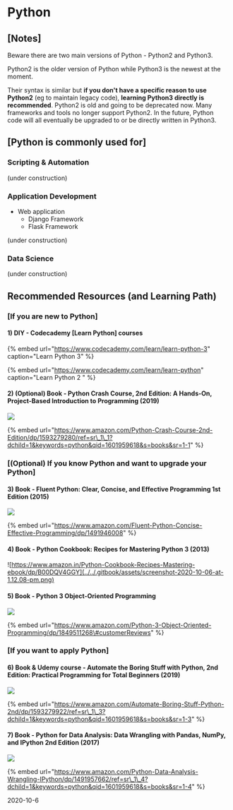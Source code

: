 # Python

## \[Notes\]

Beware there are two main versions of Python - Python2 and Python3. 

Python2 is the older version of Python while Python3 is the newest at the moment. 

Their syntax is similar but **if you don't have a specific reason to use Python2** \(eg to maintain legacy code\), **learning Python3 directly is recommended**. Python2 is old and going to be deprecated now. Many frameworks and tools no longer support Python2. In the future, Python code will all eventually be upgraded to or be directly written in Python3.

## \[Python is commonly used for\]

### Scripting & Automation

\(under construction\)

### Application Development

* Web application 
  * Django Framework
  * Flask Framework

\(under construction\)

### Data Science

\(under construction\)

## Recommended Resources \(and Learning Path\)

### \[If you are new to Python\]

#### 1\) DIY - Codecademy \[Learn Python\] courses

{% embed url="https://www.codecademy.com/learn/learn-python-3" caption="Learn Python 3" %}

{% embed url="https://www.codecademy.com/learn/learn-python" caption="Learn Python 2 " %}

#### 2\) \(Optional\) Book - Python Crash Course, 2nd Edition: A Hands-On, Project-Based Introduction to Programming \(2019\)

![](../../.gitbook/assets/screenshot-2020-10-06-at-12.57.50-pm.png)

{% embed url="https://www.amazon.com/Python-Crash-Course-2nd-Edition/dp/1593279280/ref=sr\_1\_1?dchild=1&keywords=python&qid=1601959618&s=books&sr=1-1" %}



### \[\(Optional\) If you know Python and want to upgrade your Python\]

#### 3\) Book - Fluent Python: Clear, Concise, and Effective Programming 1st Edition \(2015\)

![](../../.gitbook/assets/screenshot-2020-10-06-at-12.44.47-pm.png)

{% embed url="https://www.amazon.com/Fluent-Python-Concise-Effective-Programming/dp/1491946008" %}

#### 4\) Book - Python Cookbook: Recipes for Mastering Python 3 \(2013\)

![https://www.amazon.in/Python-Cookbook-Recipes-Mastering-ebook/dp/B00DQV4GGY](../../.gitbook/assets/screenshot-2020-10-06-at-1.12.08-pm.png)

#### 5\) Book - Python 3 Object-Oriented Programming

![](../../.gitbook/assets/screenshot-2020-10-06-at-1.16.30-pm%20%281%29.png)

{% embed url="https://www.amazon.com/Python-3-Object-Oriented-Programming/dp/1849511268\#customerReviews" %}

### \[If you want to apply Python\]

#### 6\) Book & Udemy course - Automate the Boring Stuff with Python, 2nd Edition: Practical Programming for Total Beginners \(2019\)

![](../../.gitbook/assets/screenshot-2020-10-06-at-1.04.42-pm.png)

{% embed url="https://www.amazon.com/Automate-Boring-Stuff-Python-2nd/dp/1593279922/ref=sr\_1\_3?dchild=1&keywords=python&qid=1601959618&s=books&sr=1-3" %}



#### 7\) Book - Python for Data Analysis: Data Wrangling with Pandas, NumPy, and IPython 2nd Edition \(2017\)

![](../../.gitbook/assets/screenshot-2020-10-06-at-1.03.34-pm.png)

{% embed url="https://www.amazon.com/Python-Data-Analysis-Wrangling-IPython/dp/1491957662/ref=sr\_1\_4?dchild=1&keywords=python&qid=1601959618&s=books&sr=1-4" %}

2020-10-6


